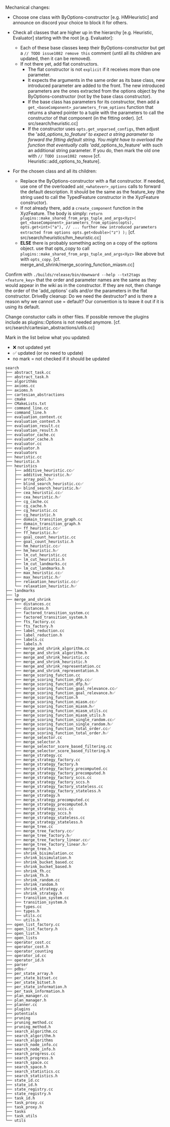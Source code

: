 Mechanical changes: <TODO issue1082 remove this file>

- Choose one class with ByOptions-constructor [e.g. HMHeuristic] and announce on discord your choice to block it for others.
- Check all classes that are higher up in the hierarchy [e.g. Heuristic, Evaluator] starting with the root [e.g. Evaluator]:

	- Each of these base classes keep their ByOptions-constructor but get a `// TODO issue1082 remove this` comment (until all its children are updated, then it can be removed).
    - If not there yet, add flat constructors.
      - The flat constructor is not `explicit` if it receives more than one parameter.
      - It expects the arguments in the same order as its base class, new introduced parameter are added to the front.
    The new introduced parameters are the ones extracted from the options object by the ByOptions-constructor (not by the base class constructor).
      - If the base class has parameters for its constructor, then add a `get_<baseComponent>_parameters_from_options` function that returns a shared pointer to a tuple with the parameters to call the constructor of that component (in the fitting order). [cf. src/search/heuristic.cc]
      - If the constructor uses `opts.get_unparsed_configs`, then adjust the 'add_<component>_options_to_feature' to expect a string parameter to forward the fitting default string. You might have to overload the function that eventually calls 'add_<baseComponent>_options_to_feature' with such an additional string parameter. If you do, then mark the old one with `// TODO issue1082 remove` [cf. Heuristic::add_options_to_feature].


- For the chosen class and all its children:
  - Replace the ByOptions-constructor with a flat constructor.
If needed, use one of the overloaded `add_<whatever>_options` calls to forward the default description. It should be the same as the feature_key (the string used to call the TypedFeature constructor in the XyzFeature constructor).
  - If not already there, add a `create_component` function in the XyzFeature. The body is simply:
    `return plugins::make_shared_from_args_tuple_and_args<Xyz>(
get_<baseComponent>_parameters_from_options(opts),
opts.get<int>("a"),
// ... further new introduced parameters extracted from options
opts.get<double>("z")
);`
[cf. src/search/heuristics/hm_heuristic.cc]
  - **ELSE** there is probably something acting on a copy of the options object.
  use that opts_copy to call `plugins::make_shared_from_args_tuple_and_args<Xyz>` like above but with `opts_copy`.
[cf. merge_and_shrink/merge_scoring_function_miasm.cc]


Confirm with `./builds/release/bin/downward --help --txt2tags <feature_key>` that the order and parameter names are the same as they would appear in the wiki as in the constructor. If they are not, then change the order of the 'add_options' calls and/or the parameters in the flat constructor.
DriveBy cleanup: Do we need the destructor? and is there a reason why we cannot use = default? Our convention is to leave it out if it is using its default.


Change constuctor calls in other files.
If possible remove the plugins include as plugins::Options is not needed anymore.
[cf. src/search/cartesian_abstractions/utils.cc]

Mark in the list below what you updated: 

- ❌ not updated yet
- ✅ updated (or no need to update)
- no mark = not checked if it should be updated

```
search
├── abstract_task.cc
├── abstract_task.h
├── algorithms
├── axioms.cc
├── axioms.h
├── cartesian_abstractions
├── cmake
├── CMakeLists.txt
├── command_line.cc
├── command_line.h
├── evaluation_context.cc
├── evaluation_context.h
├── evaluation_result.cc
├── evaluation_result.h
├── evaluator_cache.cc
├── evaluator_cache.h
├── evaluator.cc
├── evaluator.h
├── evaluators
├── heuristic.cc
├── heuristic.h
├── heuristics
│   ├── additive_heuristic.cc✅
│   ├── additive_heuristic.h✅
│   ├── array_pool.h✅
│   ├── blind_search_heuristic.cc✅
│   ├── blind_search_heuristic.h✅
│   ├── cea_heuristic.cc✅
│   ├── cea_heuristic.h✅
│   ├── cg_cache.cc
│   ├── cg_cache.h
│   ├── cg_heuristic.cc
│   ├── cg_heuristic.h
│   ├── domain_transition_graph.cc
│   ├── domain_transition_graph.h
│   ├── ff_heuristic.cc✅
│   ├── ff_heuristic.h✅
│   ├── goal_count_heuristic.cc
│   ├── goal_count_heuristic.h
│   ├── hm_heuristic.cc✅
│   ├── hm_heuristic.h✅
│   ├── lm_cut_heuristic.cc
│   ├── lm_cut_heuristic.h
│   ├── lm_cut_landmarks.cc
│   ├── lm_cut_landmarks.h
│   ├── max_heuristic.cc✅
│   ├── max_heuristic.h✅
│   ├── relaxation_heuristic.cc✅
│   └── relaxation_heuristic.h✅
├── landmarks
├── lp
├── merge_and_shrink
│   ├── distances.cc
│   ├── distances.h
│   ├── factored_transition_system.cc
│   ├── factored_transition_system.h
│   ├── fts_factory.cc
│   ├── fts_factory.h
│   ├── label_reduction.cc
│   ├── label_reduction.h
│   ├── labels.cc
│   ├── labels.h
│   ├── merge_and_shrink_algorithm.cc
│   ├── merge_and_shrink_algorithm.h
│   ├── merge_and_shrink_heuristic.cc
│   ├── merge_and_shrink_heuristic.h
│   ├── merge_and_shrink_representation.cc
│   ├── merge_and_shrink_representation.h
│   ├── merge_scoring_function.cc
│   ├── merge_scoring_function_dfp.cc✅ 
│   ├── merge_scoring_function_dfp.h✅ 
│   ├── merge_scoring_function_goal_relevance.cc✅ 
│   ├── merge_scoring_function_goal_relevance.h✅ 
│   ├── merge_scoring_function.h
│   ├── merge_scoring_function_miasm.cc✅ 
│   ├── merge_scoring_function_miasm.h✅ 
│   ├── merge_scoring_function_miasm_utils.cc
│   ├── merge_scoring_function_miasm_utils.h
│   ├── merge_scoring_function_single_random.cc✅ 
│   ├── merge_scoring_function_single_random.h✅ 
│   ├── merge_scoring_function_total_order.cc✅ 
│   ├── merge_scoring_function_total_order.h✅ 
│   ├── merge_selector.cc
│   ├── merge_selector.h
│   ├── merge_selector_score_based_filtering.cc
│   ├── merge_selector_score_based_filtering.h
│   ├── merge_strategy.cc
│   ├── merge_strategy_factory.cc
│   ├── merge_strategy_factory.h
│   ├── merge_strategy_factory_precomputed.cc
│   ├── merge_strategy_factory_precomputed.h
│   ├── merge_strategy_factory_sccs.cc
│   ├── merge_strategy_factory_sccs.h
│   ├── merge_strategy_factory_stateless.cc
│   ├── merge_strategy_factory_stateless.h
│   ├── merge_strategy.h
│   ├── merge_strategy_precomputed.cc
│   ├── merge_strategy_precomputed.h
│   ├── merge_strategy_sccs.cc
│   ├── merge_strategy_sccs.h
│   ├── merge_strategy_stateless.cc
│   ├── merge_strategy_stateless.h
│   ├── merge_tree.cc
│   ├── merge_tree_factory.cc✅
│   ├── merge_tree_factory.h✅
│   ├── merge_tree_factory_linear.cc✅
│   ├── merge_tree_factory_linear.h✅
│   ├── merge_tree.h
│   ├── shrink_bisimulation.cc
│   ├── shrink_bisimulation.h
│   ├── shrink_bucket_based.cc
│   ├── shrink_bucket_based.h
│   ├── shrink_fh.cc
│   ├── shrink_fh.h
│   ├── shrink_random.cc
│   ├── shrink_random.h
│   ├── shrink_strategy.cc
│   ├── shrink_strategy.h
│   ├── transition_system.cc
│   ├── transition_system.h
│   ├── types.cc
│   ├── types.h
│   ├── utils.cc
│   └── utils.h
├── open_list_factory.cc
├── open_list_factory.h
├── open_list.h
├── open_lists
├── operator_cost.cc
├── operator_cost.h
├── operator_counting
├── operator_id.cc
├── operator_id.h
├── parser
├── pdbs✅
├── per_state_array.h
├── per_state_bitset.cc
├── per_state_bitset.h
├── per_state_information.h
├── per_task_information.h
├── plan_manager.cc
├── plan_manager.h
├── planner.cc
├── plugins
├── potentials
├── pruning
├── pruning_method.cc
├── pruning_method.h
├── search_algorithm.cc
├── search_algorithm.h
├── search_algorithms
├── search_node_info.cc
├── search_node_info.h
├── search_progress.cc
├── search_progress.h
├── search_space.cc
├── search_space.h
├── search_statistics.cc
├── search_statistics.h
├── state_id.cc
├── state_id.h
├── state_registry.cc
├── state_registry.h
├── task_id.h
├── task_proxy.cc
├── task_proxy.h
├── tasks
├── task_utils
└── utils

  
```
